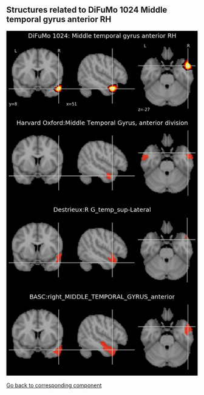 


## Structures related to DiFuMo 1024 Middle temporal gyrus anterior RH

![53](53.jpg "Structures related to DiFuMo 1024 Middle temporal gyrus anterior RH")

[Go back to corresponding component](https://parietal-inria.github.io/DiFuMo/1024/html/53.html)